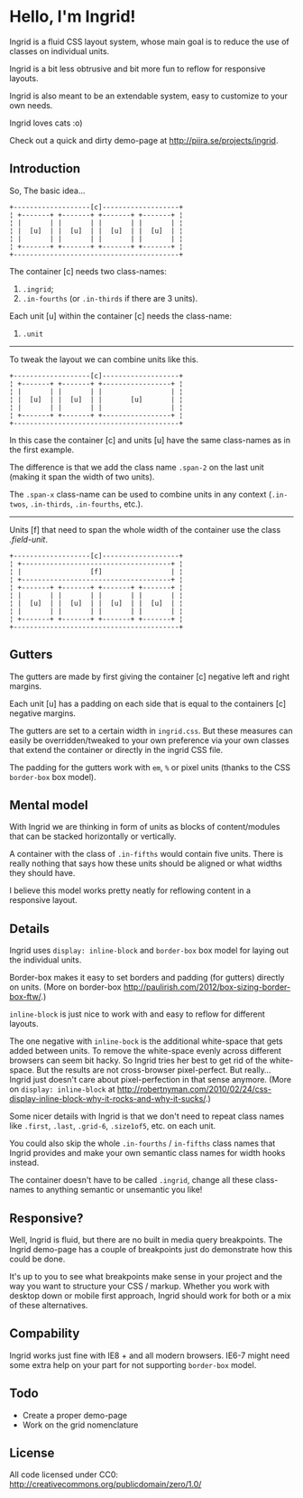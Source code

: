 Hello, I'm Ingrid!
==================

Ingrid is a fluid CSS layout system, whose main goal is to reduce the use of classes on individual units.

Ingrid is a bit less obtrusive and bit more fun to reflow for responsive layouts.

Ingrid is also meant to be an extendable system, easy to customize to your own needs.

Ingrid loves cats :o)

Check out a quick and dirty demo-page at <http://piira.se/projects/ingrid>.

Introduction
------------

So, The basic idea…

    +-------------------[c]-------------------+
    ¦ +-------+ +-------+ +-------+ +-------+ ¦
    ¦ |       | |       | |       | |       | ¦
    ¦ |  [u]  | |  [u]  | |  [u]  | |  [u]  | ¦
    ¦ |       | |       | |       | |       | ¦
    ¦ +-------+ +-------+ +-------+ +-------+ ¦
    +-----------------------------------------+

The container [c] needs two class-names:

  1. `.ingrid`;
  2. `.in-fourths` (or `.in-thirds` if there are 3 units).
  
Each unit [u] within the container [c] needs the class-name:

  1. `.unit`
  
___________________________________________


To tweak the layout we can combine units like this.

    +-------------------[c]-------------------+
    ¦ +-------+ +-------+ +-----------------+ ¦
    ¦ |       | |       | |                 | ¦
    ¦ |  [u]  | |  [u]  | |       [u]       | ¦
    ¦ |       | |       | |                 | ¦
    ¦ +-------+ +-------+ +-----------------+ ¦
    +-----------------------------------------+

In this case the container [c] and units [u] have the same class-names as in the first example.

The difference is that we add the class name `.span-2` on the last unit (making it span the width of two units).

The `.span-x` class-name can be used to combine units in any context (`.in-twos`, `.in-thirds`, `.in-fourths`, etc.).

___________________________________________


Units [f] that need to span the whole width of the container use the class _.field-unit_.

    +-------------------[c]-------------------+
    ¦ +-------------------------------------+ ¦
    ¦ |                 [f]                 | ¦
    ¦ +-------------------------------------+ ¦
    ¦ +-------+ +-------+ +-------+ +-------+ ¦
    ¦ |       | |       | |       | |       | ¦
    ¦ |  [u]  | |  [u]  | |  [u]  | |  [u]  | ¦
    ¦ |       | |       | |       | |       | ¦
    ¦ +-------+ +-------+ +-------+ +-------+ ¦
    +-----------------------------------------+


Gutters
-------

The gutters are made by first giving the container [c] negative left and right margins. 

Each unit [u] has a padding on each side that is equal to the containers [c] negative margins.

The gutters are set to a certain width in `ingrid.css`. But these measures can easily be overridden/tweaked to your own preference via your own classes that extend the container or directly in the ingrid CSS file.

The padding for the gutters work with `em`, `%` or pixel units (thanks to the CSS `border-box` box model).


Mental model
------------

With Ingrid we are thinking in form of units as blocks of content/modules that can be stacked horizontally or vertically.

A container with the class of `.in-fifths` would contain five units. There is really nothing that says how these units should be aligned or what widths they should have. 

I believe this model works pretty neatly for reflowing content in a responsive layout.


Details
-------

Ingrid uses `display: inline-block` and `border-box` box model for laying out the individual units.

Border-box makes it easy to set borders and padding (for gutters) directly on units. (More on border-box <http://paulirish.com/2012/box-sizing-border-box-ftw/>.)

`inline-block` is just nice to work with and easy to reflow for different layouts.

The one negative with `inline-bock` is the additional white-space that gets added between units. To remove the white-space evenly across different browsers can seem bit hacky. So Ingrid tries her best to get rid of the white-space. But the results are not cross-browser pixel-perfect. But really… Ingrid just doesn't care about pixel-perfection in that sense anymore. (More on `display: inline-block` at <http://robertnyman.com/2010/02/24/css-display-inline-block-why-it-rocks-and-why-it-sucks/>.)

Some nicer details with Ingrid is that we don't need to repeat class names like `.first`, `.last`, `.grid-6`, `.size1of5`, etc. on each unit.

You could also skip the whole `.in-fourths` / `in-fifths` class names that Ingrid provides and make your own semantic class names for width hooks instead.

The container doesn't have to be called `.ingrid`, change all these class-names to anything semantic or unsemantic you like!


Responsive?
-----------

Well, Ingrid is fluid, but there are no built in media query breakpoints. The Ingrid demo-page has a couple of breakpoints just do demonstrate how this could be done.

It's up to you to see what breakpoints make sense in your project and the way you want to structure your CSS / markup. Whether you work with desktop down or mobile first approach, Ingrid should work for both or a mix of these alternatives.


Compability
-----------

Ingrid works just fine with IE8 + and all modern browsers. IE6-7 might need some extra help on your part for not supporting `border-box` model.


Todo
----

* Create a proper demo-page
* Work on the grid nomenclature


License
-------

All code licensed under CC0: <http://creativecommons.org/publicdomain/zero/1.0/>

